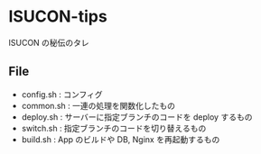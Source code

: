 # ISUCON-tips

ISUCON の秘伝のタレ

## File

- config.sh : コンフィグ
- common.sh : 一連の処理を関数化したもの
- deploy.sh : サーバーに指定ブランチのコードを deploy するもの
- switch.sh : 指定ブランチのコードを切り替えるもの
- build.sh : App のビルドや DB, Nginx を再起動するもの
